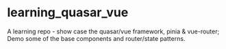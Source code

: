 # learning_quasar_vue
A learning repo - show case the quasar/vue framework, pinia &amp; vue-router; Demo some of the base components and router/state patterns.
